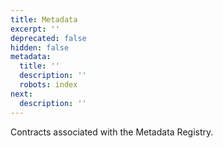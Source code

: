 ```yaml
---
title: Metadata
excerpt: ''
deprecated: false
hidden: false
metadata:
  title: ''
  description: ''
  robots: index
next:
  description: ''
---
```

Contracts associated with the Metadata Registry.